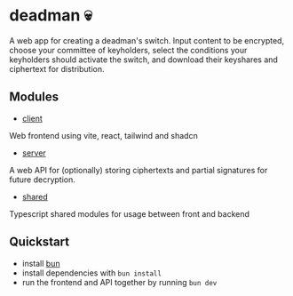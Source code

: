 # deadman 💀

A web app for creating a deadman's switch. 
Input content to be encrypted, choose your committee of keyholders, select the conditions your keyholders should activate the switch, and download their keyshares and ciphertext for distribution.

## Modules
- [client](./client)

Web frontend using vite, react, tailwind and shadcn

- [server](./server)

A web API for (optionally) storing ciphertexts and partial signatures for future decryption.

- [shared](./shared)

Typescript shared modules for usage between front and backend

## Quickstart
- install [bun](https://bun.sh/)
- install dependencies with `bun install`
- run the frontend and API together by running `bun dev`

